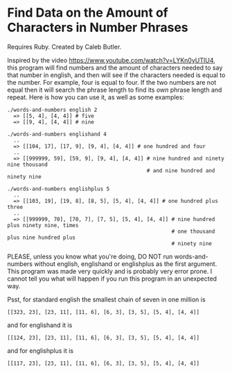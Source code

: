 # Find Data on the Amount of Characters in Number Phrases

Requires Ruby. Created by Caleb Butler.

Inspired by the video https://www.youtube.com/watch?v=LYKn0yUTIU4, this program will find numbers and the amount of characters needed to say that number in english, and then will see if the characters needed is equal to the number. For example, four is equal to four. If the two numbers are not equal then it will search the phrase length to find its _own_ phrase length and repeat. Here is how you can use it, as well as some examples:

    ./words-and-numbers english 2
      => [[5, 4], [4, 4]] # five
      => [[9, 4], [4, 4]] # nine
      
    ./words-and-numbers englishand 4
      ..
      => [[104, 17], [17, 9], [9, 4], [4, 4]] # one hundred and four
      ..
      => [[999999, 59], [59, 9], [9, 4], [4, 4]] # nine hundred and ninety nine thousand
                                                 # and nine hundred and ninety nine
      
    ./words-and-numbers englishplus 5
      ..
      => [[103, 19], [19, 8], [8, 5], [5, 4], [4, 4]] # one hundred plus three
      ..
      => [[999999, 70], [70, 7], [7, 5], [5, 4], [4, 4]] # nine hundred plus ninety nine, times
                                                         # one thousand plus nine hundred plus
                                                         # ninety nine

PLEASE, unless you know what you're doing, DO NOT run words-and-numbers without english, englishand or englishplus as the first argument. This program was made very quickly and is probably very error prone. I cannot tell you what will happen if you run this program in an unexpected way.

Psst, for standard english the smallest chain of seven in one million is

    [[323, 23], [23, 11], [11, 6], [6, 3], [3, 5], [5, 4], [4, 4]]

and for englishand it is

    [[124, 23], [23, 11], [11, 6], [6, 3], [3, 5], [5, 4], [4, 4]]

and for englishplus it is

    [[117, 23], [23, 11], [11, 6], [6, 3], [3, 5], [5, 4], [4, 4]]
